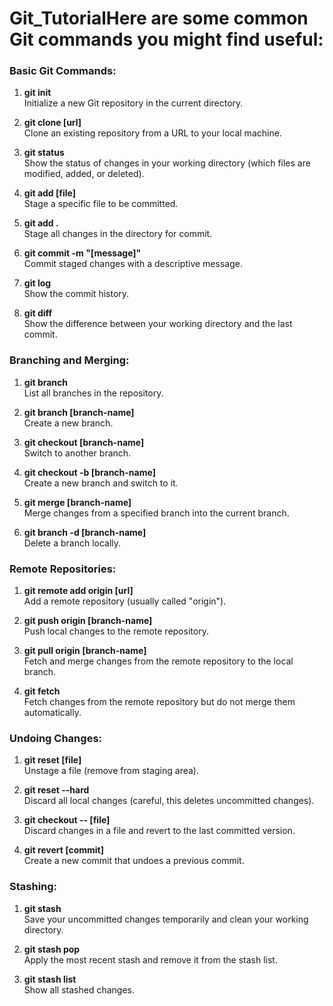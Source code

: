 # Git_TutorialHere are some common **Git commands** you might find useful:

### Basic Git Commands:

1. **git init**  
   Initialize a new Git repository in the current directory.

2. **git clone [url]**  
   Clone an existing repository from a URL to your local machine.

3. **git status**  
   Show the status of changes in your working directory (which files are modified, added, or deleted).

4. **git add [file]**  
   Stage a specific file to be committed.

5. **git add .**  
   Stage all changes in the directory for commit.

6. **git commit -m "[message]"**  
   Commit staged changes with a descriptive message.

7. **git log**  
   Show the commit history.

8. **git diff**  
   Show the difference between your working directory and the last commit.

### Branching and Merging:

1. **git branch**  
   List all branches in the repository.

2. **git branch [branch-name]**  
   Create a new branch.

3. **git checkout [branch-name]**  
   Switch to another branch.

4. **git checkout -b [branch-name]**  
   Create a new branch and switch to it.

5. **git merge [branch-name]**  
   Merge changes from a specified branch into the current branch.

6. **git branch -d [branch-name]**  
   Delete a branch locally.

### Remote Repositories:

1. **git remote add origin [url]**  
   Add a remote repository (usually called "origin").

2. **git push origin [branch-name]**  
   Push local changes to the remote repository.

3. **git pull origin [branch-name]**  
   Fetch and merge changes from the remote repository to the local branch.

4. **git fetch**  
   Fetch changes from the remote repository but do not merge them automatically.

### Undoing Changes:

1. **git reset [file]**  
   Unstage a file (remove from staging area).

2. **git reset --hard**  
   Discard all local changes (careful, this deletes uncommitted changes).

3. **git checkout -- [file]**  
   Discard changes in a file and revert to the last committed version.

4. **git revert [commit]**  
   Create a new commit that undoes a previous commit.

### Stashing:

1. **git stash**  
   Save your uncommitted changes temporarily and clean your working directory.

2. **git stash pop**  
   Apply the most recent stash and remove it from the stash list.

3. **git stash list**  
   Show all stashed changes.


